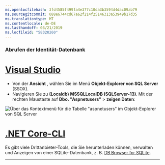 ```yaml
---
ms.openlocfilehash: 3fd4585f499fa4e377c10da3b3594d4dac09ab79
ms.sourcegitcommit: 088e6744cd67a62f214f25146313a53949b17d35
ms.translationtype: MT
ms.contentlocale: de-DE
ms.lasthandoff: 03/21/2019
ms.locfileid: "58320260"
---
```

### <a name="view-the-identity-database"></a>Abrufen der Identität-Datenbank

# <a name="visual-studiotabvisual-studio"></a>[Visual Studio](#tab/visual-studio) 

* Von der **Ansicht** , wählen Sie im Menü **Objekt-Explorer von SQL Server** (SSOX).
* Navigieren Sie zu **(Localdb) MSSQLLocalDB (SQLServer-13)**. Mit der rechten Maustaste auf **Dbo. "Aspnetusers"** > **zeigen Daten**:

![Über das Kontextmenü für die Tabelle "aspnetusers" im Objekt-Explorer von SQL Server](~/security/authentication/accconfirm/_static/ssox.png)

# <a name="net-core-clitabnetcore-cli"></a>[.NET Core-CLI](#tab/netcore-cli)

Es gibt viele Drittanbieter-Tools, die Sie herunterladen können, verwalten und Anzeigen von einer SQLite-Datenbank, z. B. [DB Browser for SQLite](http://sqlitebrowser.org/).

---